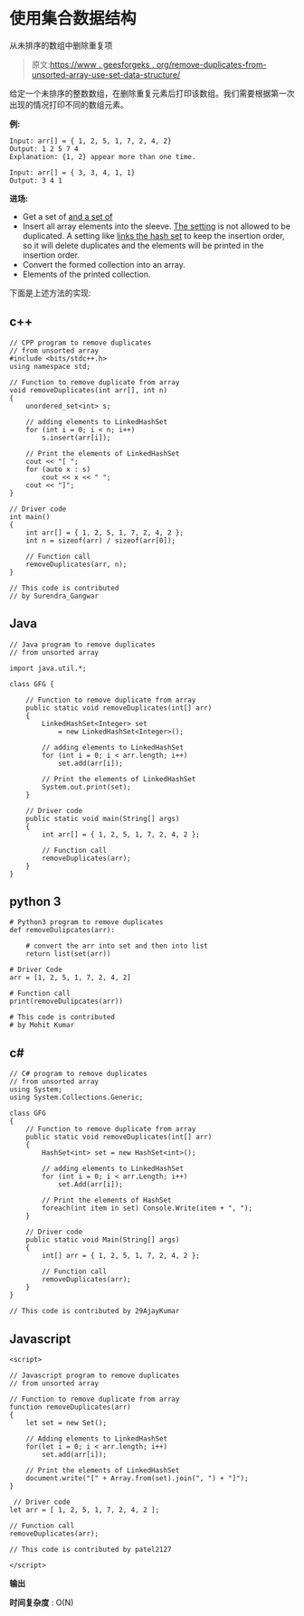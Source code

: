 # 使用集合数据结构

从未排序的数组中删除重复项

> 原文:[https://www . geesforgeks . org/remove-duplicates-from-unsorted-array-use-set-data-structure/](https://www.geeksforgeeks.org/remove-duplicates-from-unsorted-array-using-set-data-structure/)

给定一个未排序的整数数组，在删除重复元素后打印该数组。我们需要根据第一次出现的情况打印不同的数组元素。

**例:**

```
Input: arr[] = { 1, 2, 5, 1, 7, 2, 4, 2}
Output: 1 2 5 7 4
Explanation: {1, 2} appear more than one time.

Input: arr[] = { 3, 3, 4, 1, 1}
Output: 3 4 1
```

**进场:**

*   Get a set of [and a set of](https://www.geeksforgeeks.org/set-in-cpp-stl/)
*   Insert all array elements into the sleeve. [The setting](https://www.geeksforgeeks.org/set-in-cpp-stl/) is not allowed to be duplicated. A setting like [links the hash set](https://www.geeksforgeeks.org/linkedhashset-in-java-with-examples/) to keep the insertion order, so it will delete duplicates and the elements will be printed in the insertion order.
*   Convert the formed collection into an array.
*   Elements of the printed collection.

下面是上述方法的实现:

## c++

```
// CPP program to remove duplicates
// from unsorted array
#include <bits/stdc++.h>
using namespace std;

// Function to remove duplicate from array
void removeDuplicates(int arr[], int n)
{
    unordered_set<int> s;

    // adding elements to LinkedHashSet
    for (int i = 0; i < n; i++)
        s.insert(arr[i]);

    // Print the elements of LinkedHashSet
    cout << "[ ";
    for (auto x : s)
        cout << x << " ";
    cout << "]";
}

// Driver code
int main()
{
    int arr[] = { 1, 2, 5, 1, 7, 2, 4, 2 };
    int n = sizeof(arr) / sizeof(arr[0]);

    // Function call
    removeDuplicates(arr, n);
}

// This code is contributed
// by Surendra_Gangwar
```

## Java

```
// Java program to remove duplicates
// from unsorted array

import java.util.*;

class GFG {

    // Function to remove duplicate from array
    public static void removeDuplicates(int[] arr)
    {
        LinkedHashSet<Integer> set
            = new LinkedHashSet<Integer>();

        // adding elements to LinkedHashSet
        for (int i = 0; i < arr.length; i++)
            set.add(arr[i]);

        // Print the elements of LinkedHashSet
        System.out.print(set);
    }

    // Driver code
    public static void main(String[] args)
    {
        int arr[] = { 1, 2, 5, 1, 7, 2, 4, 2 };

        // Function call
        removeDuplicates(arr);
    }
}
```

## python 3

```
# Python3 program to remove duplicates
def removeDulipcates(arr):

    # convert the arr into set and then into list
    return list(set(arr))

# Driver Code
arr = [1, 2, 5, 1, 7, 2, 4, 2]

# Function call
print(removeDulipcates(arr))

# This code is contributed
# by Mohit Kumar
```

## c#

```
// C# program to remove duplicates
// from unsorted array
using System;
using System.Collections.Generic;

class GFG
{
    // Function to remove duplicate from array
    public static void removeDuplicates(int[] arr)
    {
        HashSet<int> set = new HashSet<int>();

        // adding elements to LinkedHashSet
        for (int i = 0; i < arr.Length; i++)
            set.Add(arr[i]);

        // Print the elements of HashSet
        foreach(int item in set) Console.Write(item + ", ");
    }

    // Driver code
    public static void Main(String[] args)
    {
        int[] arr = { 1, 2, 5, 1, 7, 2, 4, 2 };

        // Function call
        removeDuplicates(arr);
    }
}

// This code is contributed by 29AjayKumar
```

## Javascript

```
<script>

// Javascript program to remove duplicates
// from unsorted array

// Function to remove duplicate from array
function removeDuplicates(arr)
{
    let set = new Set();

    // Adding elements to LinkedHashSet
    for(let i = 0; i < arr.length; i++)
        set.add(arr[i]);

    // Print the elements of LinkedHashSet
    document.write("[" + Array.from(set).join(", ") + "]");
}

 // Driver code
let arr = [ 1, 2, 5, 1, 7, 2, 4, 2 ];

// Function call
removeDuplicates(arr);

// This code is contributed by patel2127

</script>
```

**输出**

**时间复杂度** : O(N)